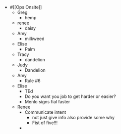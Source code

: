- #[[Ops Onsite]]
	- Greg
		- hemp
	- renee
		- daisy
	- Amy
		- milkweed
	- Elise
		- Palm
	- Tracy
		- dandelion
	- Judy
		- Dandelion
	- Amy
		- Rule #6
	- Elise
		- TEd
		- Do you want you job to get harder or easier?
		- Menlo signs fial faster
	- Renee
		- Communicate intent
			- not just give info also provide some why
			- Fist of five!!!
		-